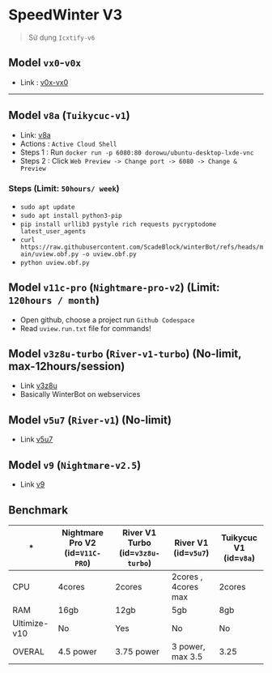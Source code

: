 # SpeedWinter V3
> Sử dụng `Icxtify-v6`

## Model `vx0`-`v0x`
+ Link : [v0x-vx0](https://colab.research.google.com/drive/1RBNEKyoLTWvg_O4PYjM21AlvH6_Ch_Ca?usp=sharing)
---
## Model `v8a` (`Tuikycuc-v1`)
+ Link: [v8a](https://console.cloud.google.com/getting-started?pli=1)
+ Actions : `Active Cloud Shell`
+ Steps 1 : Run `docker run -p 6080:80 dorowu/ubuntu-desktop-lxde-vnc`
+ Steps 2 : Click `Web Preview -> Change port -> 6080 -> Change & Preview`
### Steps (Limit: `50hours/ week`)
+ `sudo apt update`
+ `sudo apt install python3-pip`
+ `pip install urllib3 pystyle rich requests pycryptodome latest_user_agents`
+ `curl https://raw.githubusercontent.com/ScadeBlock/winterBot/refs/heads/main/uview.obf.py -o uview.obf.py`
+ `python uview.obf.py`
## Model `v11c-pro` (`Nightmare-pro-v2`) (Limit: `120hours / month`)
+ Open github, choose a project run `Github Codespace`
+ Read `uview.run.txt` file for commands!
## Model `v3z8u-turbo` (`River-v1-turbo`) (No-limit, max-12hours/session)
+ Link [v3z8u](https://colab.research.google.com/drive/1_GsHKuHA9Ju7qTDLR-cl1ZWFIZG1Ul-0?usp=sharing)
+ Basically WinterBot on webservices

## Model `v5u7` (`River-v1`) (No-limit)
+ Link [v5u7](https://deepnote.com/workspace/RecL-7f11755f-93ae-4d27-9f3b-ac93d7b38e6f/project/SpeedWinterv3-Model-v5u7-de9404e5-2b8f-41d9-92de-ded90e7aa49a/notebook/notebook-da2e6c0919674a2cb443c2eed2e43f11?utm_source=share-modal&utm_medium=product-shared-content&utm_campaign=notebook&utm_content=de9404e5-2b8f-41d9-92de-ded90e7aa49a)

## Model `v9` (`Nightmare-v2.5`)
+ Link [v9](https://codeanywhere.com/)
## Benchmark
| *            | Nightmare Pro V2 (id=`V11C-PRO`) | River V1 Turbo (id=`v3z8u-turbo`) | River V1 (id=`v5u7`) | Tuikycuc V1 (id=`v8a`) |
|--------------|----------------------------------|-----------------------------------|----------------------|------------------------|
| CPU          | 4cores                           | 2cores                            | 2cores , 4cores max  | 2cores                 |
| RAM          | 16gb                             | 12gb                              | 5gb                  | 8gb                    |
| Ultimize-v10 | No                               | Yes                               | No                   | No                     |
| OVERAL       | 4.5 power                        | 3.75 power                        | 3 power, max 3.5     | 3.25                   |
